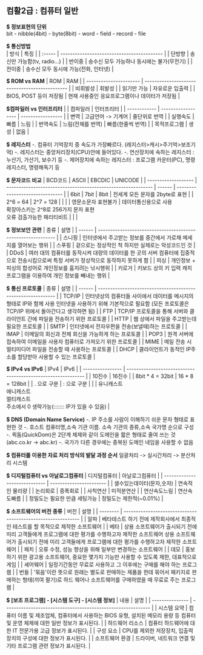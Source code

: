## 컴활2급 : 컴퓨터 일반

**$ 정보표현의 단위**  
bit - nibble(4bit) - byte(8bit) - word - field - record - file


**$ 통신방법**  
| 방식   | 특징                                       |
| :----- | ------------------------------------------ |
| 단방향 | 송신만 가능함(tv, radio...)                |
| 반이중 | 송수신 모두 가능하나 동시에는 불가(무전기) |
| 전이중 | 송수신 모두 동시에 가능(전화, 인터넷)      |


**$ ROM vs RAM**
| ROM                    | RAM                                            |
| ---------------------- | ---------------------------------------------- |
| 비휘발성               | 휘발성                                         |
| 읽기만 가능            | 자유로운 입출력                                |
| BIOS, POST 등이 저장됨 | 현재 사용중인 응요프로그램이나 데이터가 저장됨 |


**$컴파일러 vs 인터프리터**
|              | 컴파일러           | 인터프리터        |
| ------------ | ------------------ | ----------------- |
| 변역         | 고급언어 -> 기계어 | 줄단위로 번역     |
| 실행속도     | 빠름               | 느림              |
| 번역속도     | 느림(전체를 번역)  | 빠름(한줄씩 번역) |
| 목적프로그램 | 생성               | 없음              |


**$ 레지스터**
-. 컴퓨터 기억장치 중 속도가 가장빠르다. (레지스터>캐시>주기억>보조기억) 
-. 레지스터는 중앙처리장치(CPU)안에 들어있다. 
-. 연산장치에 속하는 레지스터  : 누산기, 가산기, 보수기 등 
-. 제어장치에 속하는 레지스터  : 프로그램 카운터(PC), 명령 레지스터, 명령해독기 등 


**$ 문자코드 비교**
| BCD코드             | ASCII                                                        | EBCDIC | UNICODE                         |
| ------------------- | ------------------------------------------------------------ | ------ | ------------------------------- |
| 6bit                | 7bit                                                         | 8bit   | 전세계 모든 문자를 2byte로 표현 |
| 2^6 = 64            | 2^7 = 128                                                    |        |                                 |
| 영문소문자 표현불가 | 데이터통신용으로 사용<br />확장아스키는 2^8로 256가지 문자 표현<br />오류 검출가능한 패리티비트 |        |                                 |


**$ 정보보안 관련**
| 종류   | 설명                                                         |
| ------ | ------------------------------------------------------------ |
| 스니핑 | 인터넷에서 주고받는 정보를 중간에서 가로채 메세지를 열어보는 행위 |
| 스푸핑 | 겉으로는 정상적인 척 하지만 실제로는 악성코드인 것           |
| DDoS   | 여러 대의 컴퓨터를 동작시켜 대량의 데이터를 한 곳의 서버 컴퓨터에 집중적으로 전송시킴으로써 특정 서버가 정상적으로 동작하지 못하게 함 |
| 피싱   | 개인정보 + 피싱의 합성어로 개인정보를 훔치려는 낚시행위      |
| 키로거 | 키보드 상의 키 입력 캐치 프로그램을 이용하여 개인 정보를 빼내는 행위 |


**$ 통신 프로토콜**
| 종류   | 설명                                                         |
| ------ | ------------------------------------------------------------ |
| TCP/IP | 인터넷상의 컴퓨터들 사이에서 데이터를 메시지의 형태로 IP와 함께 사용 인터넷을 사용하기 위해 기본적으로 필요함  (모든 프로토콜은 TCP/IP 위에서 돌아간다고 생각하면 됨) |
| FTP    | TCP/IP 프로토콜을 통해 서버와 클라이언트 간에 파일을 전송하기 위한 프로토콜 |
| HTTP   | 웹 상에서 파일을 주고받는데 필요한 프로토콜                  |
| SMTP   | 인터넷에서 전자우편을 전송(보낼때)하는 프로토콜              |
| IMAP   | 이메일의 회신과 전체 회신을 가능하게 하는 프로토콜           |
| POP3   | 원격 서버에 접속하여 이메일을 사용자 컴퓨터로 가져오기 위한 프로토콜 |
| MIME   | 메일 전송 시 멀티미디어 파일을 전송할 때 사용하는 프로토콜   |
| DHCP   | 클라이언트가 동적인 IP주소를 할당받아 사용할 수 있는 프로토콜 |


**$ IPv4 vs IPv6**
| IPv4             | IPv6                                                         |
| ---------------- | ------------------------------------------------------------ |
| 10진수           | 16진수                                                       |
| 8bit * 4 = 32bit | 16 * 8 = 128bit                                              |
| . 으로 구분      | : 으로 구분                                                  |
|                  | 유니캐스트<br />애니캐스트<br />멀티캐스트<br />주소에서 0 생략가능(::::::: IP가 있을 수 있음) |


**$ DNS (Domain Name Service)**
-. IP 주소를 사람이 이해하기 쉬운 문자 형태로 표현한 것 
-. 호스트 컴퓨터명,소속 기관 이름. 소속 기관의 종류,소속 국가명 순으로 구성 
-. 퀵돔(QuickDom)은 2단계 체제와 같이 도메인을 짧은 형태로 줄여 쓰는 것(abc.co.kr -> abc.kr) 
-. 국가가 다른 경우에는 중복된 도메인 네임을 사용할 수 없음 


**$ 컴퓨터를 이용한 자료 처리 방식의 발달 과정 순서** 
일괄처리 -> 실시간처리 -> 분산처리 시스템 


**$ 디지털컴퓨터 vs 아날로그컴퓨터**
| 디지털컴퓨터                  | 아날로그컴퓨터          |
| ----------------------------- | ----------------------- |
| 셀수있는데이터(문자,숫자)     | 연속적인 물리량         |
| 논리회로                      | 증폭회로                |
| 사칙연산                      | 미적분연산              |
| 연산속도느림                  | 연산속도빠름            |
| 정밀도는 필요한 만큼 세팅가능 | 정밀도는 제한적(~0.01%) |


**$ 소프트웨어의 버전 종류**
| 버전     | 설명                                                         |
| -------- | ------------------------------------------------------------ |
| 알파     | 베타테스트 하기 전에 제작회사에서 최종적인 테스트를 할 목적으로 제작한 소프트웨어 |
| 베타     | 상용 소프트웨어가 출시되기 전에 미리 고객들에게 프로그램에 대한 평가를 수행하고자  제작한 소프트웨어 상용 소프트웨어가 출시되기 전에 미리 고객들에게 프로그램에 대한 평가를 수행하고자 제작한 소프트웨어 |
| 패치     | 오류 수정, 성능 향상을 위해 일부만 변경하는 소프트웨어       |
| 데모     | 홍보하기 위한 광고용 소프트웨어, 중요한 몇가지 기능만 사용할 수 있도록 제한, 대표적으로 게임 |
| 셰어웨어 | 일정기간동안 무료로 사용하고 그 이후에는 구매를 해야 하는 프로그램 |
| 번들     | '묶음'이란 뜻으로 원래는 별도로 판매하는 제품을 한데 묶어서 패키지로 판매하는 형태(끼여 팔기)로 하드 웨어나 소프트웨어를 구매하였을 때 무료로 주는 프로그램 |


**$ [보조 프로그램] - [시스템 도구] - [시스템 정보]**
| 내용            | 설명                                                         |
| --------------- | ------------------------------------------------------------ |
| 시스템 요약     | 컴퓨터 이름 및 제조업체, 컴퓨터에서 사용하는 BIOS 유형,  설치된 메모리 용량 등 컴퓨터 및 운영 체제에 대한 일반 정보가 표시된다. |
| 하드웨어 리소스 | 컴퓨터 하드웨어에 대한 IT 전문가용 고급 정보가 표시된다.     |
| 구성 요소       | CPU를 제외한 저장장치, 입출력 장치의 구성에 대한 정보가 표시된다. |
| 소프트웨어 환경 | 드라이버, 네트워크 연결 및 기타 프로그램 관련 정보가 표시된다. |




